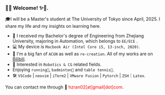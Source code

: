 ### 👏✨ Welcome! ✨👏.

🎓I will be a Master's student at The University of Tokyo since April, 2025. I share my life and my insights on learning here.

 * 📖 I received my Bachelor's degree of Engineering from Zhejiang University, majoring in Automation, which belongs to  `EE/ECE` .
 * 💻 My device is `Macbook Air (Intel Core i5, 13-inch, 2020)`.
 * 🌟 I'm a big fan of `ACGN` as well as `re-creation`. All of my works are on [Bilibili](https://space.bilibili.com/106326720).
 * 🤔 Interested in `Robotics & CG` related fields.
 * Enjoying `running🏃`, `badminton🏸️` and `table tennis🏓️`.
 * 🛠️ `VSCode` | `neovim` |  `iTerm2` | `VMware Fusion` | `Pytorch` | `ZSH`｜`Latex`.

You can contact me through 📧 <font color="red">hzran02[at]gmail[dot]com</font>.
